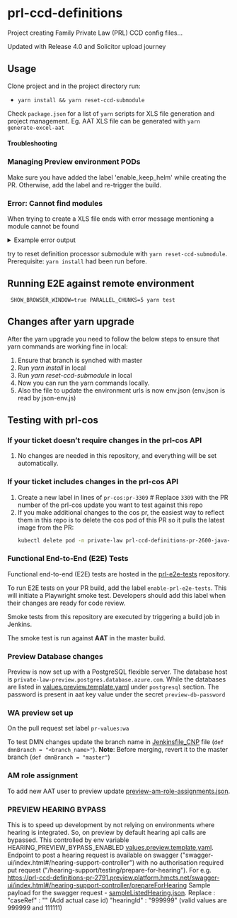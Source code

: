 # prl-ccd-definitions

Project creating Family Private Law (PRL) CCD config files...

Updated with Release 4.0 and Solicitor upload journey
## Usage

Clone project and in the project directory run: 
 - `yarn install && yarn reset-ccd-submodule`

Check `package.json` for a list of `yarn` scripts for XLS file generation and project management. Eg. AAT XLS file can
be generated with `yarn generate-excel-aat`

#### Troubleshooting

### Managing Preview environment PODs
Make sure you have added the label 'enable_keep_helm' while creating the PR. Otherwise, add the label and re-trigger the build.

### Error: Cannot find modules


When trying to create a XLS file ends with error message mentioning a module cannot be found

<details>
  <summary>Example error output</summary>

```sh
yarn run v1.22.5
$ TARGET_ENV=aat CCD_DEF_COS_URL=$npm_package_config_aat_cosUrl CCD_DEF_CCD_URL=$npm_package_config_aat_ccdUrl yarn run generate-excel -e *-prod.json
$ yarn --cwd ccd-definition-processor json2xlsx -D ../definitions/private-law/json -o ../definitions/private-law/xlsx/ccd-config-PRL-${TARGET_ENV:-base}.xlsx -e '*-prod.json'
$ node ./bin/json2xlsx -D ../definitions/private-law/json -o ../definitions/private-law/xlsx/ccd-config-PRL-aat.xlsx -e '*-prod.json'
node:internal/modules/cjs/loader:927
  throw err;
  ^

Error: Cannot find module 'matcher'
Require stack:
- [...]/prl-ccd-definitions/ccd-definition-processor/src/main/lib/file-utils.js
- [...]/prl-ccd-definitions/ccd-definition-processor/src/main/json2xlsx.js
- [...]/prl-ccd-definitions/ccd-definition-processor/bin/json2xlsx.js
    at Function.Module._resolveFilename (node:internal/modules/cjs/loader:924:15)
    at Function.Module._load (node:internal/modules/cjs/loader:769:27)
    at Module.require (node:internal/modules/cjs/loader:996:19)
    at require (node:internal/modules/cjs/helpers:92:18)
    at Object.<anonymous> ([...]/prl-ccd-definitions/ccd-definition-processor/src/main/lib/file-utils.js:4:17)
    at Module._compile (node:internal/modules/cjs/loader:1092:14)
    at Object.Module._extensions..js (node:internal/modules/cjs/loader:1121:10)
    at Module.load (node:internal/modules/cjs/loader:972:32)
    at Function.Module._load (node:internal/modules/cjs/loader:813:14)
    at Module.require (node:internal/modules/cjs/loader:996:19) {
  code: 'MODULE_NOT_FOUND',
  requireStack: [
    '[...]/prl-ccd-definitions/ccd-definition-processor/src/main/lib/file-utils.js',
    '[...]/prl-ccd-definitions/ccd-definition-processor/src/main/json2xlsx.js',
    '[...]/prl-ccd-definitions/ccd-definition-processor/bin/json2xlsx.js'
  ]
}
```

</details>

try to reset definition processor submodule with `yarn reset-ccd-submodule`. Prerequisite: `yarn install` had been run before. 

## Running E2E against remote environment
```$bash
 SHOW_BROWSER_WINDOW=true PARALLEL_CHUNKS=5 yarn test
```
## Changes after yarn upgrade

After the yarn upgrade you need to follow the below steps to ensure that yarn commands are working fine in local:
1. Ensure that branch is synched with master
2. Run _yarn install_ in local
3. Run _yarn reset-ccd-submodule_ in local
4. Now you can run the yarn commands locally.
5. Also the file to update the environment urls is now env.json (env.json is read by json-env.js)

## Testing with prl-cos

### If your ticket doesn’t require changes in the prl-cos API

1. No changes are needed in this repository, and everything will be set automatically.

### If your ticket includes changes in the prl-cos API

1. Create a new label in lines of `pr-cos:pr-3309` # Replace `3309` with the PR number of the prl-cos update you want to test against this repo
2. If you make additional changes to the cos pr, the easiest way to reflect them in this repo is to delete the cos pod of this PR so it pulls the latest image from the PR:
    ```bash
    kubectl delete pod -n private-law prl-ccd-definitions-pr-2600-java-64b88bc8f4-ffn2v 
    ```

### Functional End-to-End (E2E) Tests

Functional end-to-end (E2E) tests are hosted in the [prl-e2e-tests](https://github.com/hmcts/prl-e2e-tests) repository.

To run E2E tests on your PR build, add the label `enable-prl-e2e-tests`. This will initiate a Playwright smoke test. Developers should add this label when their changes are ready for code review.

Smoke tests from this repository are executed by triggering a build job in Jenkins.

The smoke test is run against **AAT** in the master build.

### Preview Database changes
Preview is now set up with a PostgreSQL flexible server. The database host is `private-law-preview.postgres.database.azure.com`. 
While the databases are listed in [values.preview.template.yaml](charts/prl-ccd-definitions/values.preview.template.yaml) under `postgresql` section. 
The password is present in aat key value under the secret `preview-db-password`   

### WA preview set up
On the pull request set label `pr-values:wa`

To test DMN changes update the branch name in [Jenkinsfile_CNP](Jenkinsfile_CNP) file (`def dmnBranch = "<branch_name>"`). 
**Note**: Before merging, revert it to the master branch (`def dmnBranch = "master"`)

### AM role assignment
To add new AAT user to preview update [preview-am-role-assignments.json](config/preview-am-role-assignments.json).

### PREVIEW HEARING BYPASS 
This is to speed up development by not relying on environments where hearing is integrated. 
So, on preview by default hearing api calls are bypassed. 
This controlled by env variable HEARING_PREVIEW_BYPASS_ENABLED [values.preview.template.yaml](charts/prl-ccd-definitions/values.preview.template.yaml).
Endpoint to post a hearing request is available on swagger ("swagger-ui/index.html#/hearing-support-controller") with no authorisation required 
put request ("/hearing-support/testing/prepare-for-hearing"). 
For e.g.  
https://prl-ccd-definitions-pr-2791.preview.platform.hmcts.net/swagger-ui/index.html#/hearing-support-controller/prepareForHearing
Sample payload for the swagger request - [sampleListedHearing.json](test/resource/hearing/sampleListedHearing.json). 
Replace :
"caseRef" : "<Actual case id>" (Add actual case id)
"hearingId" : "999999" (valid values are 999999 and 111111)
